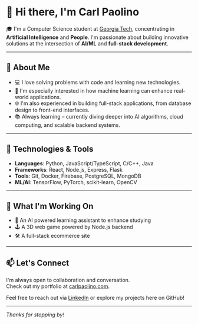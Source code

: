 # 👋 Hi there, I'm Carl Paolino

🎓 I'm a Computer Science student at [Georgia Tech](https://www.gatech.edu/), concentrating in **Artificial Intelligence** and **People**. I'm passionate about building innovative solutions at the intersection of **AI/ML** and **full-stack development**.

---

## 🧠 About Me

- 💻 I love solving problems with code and learning new technologies.
- 🤖 I'm especially interested in how machine learning can enhance real-world applications.
- 🌐 I'm also experienced in building full-stack applications, from database design to front-end interfaces.
- 📚 Always learning – currently diving deeper into AI algorithms, cloud computing, and scalable backend systems.

---

## 🔧 Technologies & Tools

- **Languages**: Python, JavaScript/TypeScript, C/C++, Java
- **Frameworks**: React, Node.js, Express, Flask
- **Tools**: Git, Docker, Firebase, PostgreSQL, MongoDB
- **ML/AI**: TensorFlow, PyTorch, scikit-learn, OpenCV

---

## 🚀 What I'm Working On

- 🧠 An AI powered learning assistant to enhance studying
- 🕹️ A 3D web game powered by Node.js backend  
- 🛠️ A full-stack ecommerce site

---

## 📫 Let's Connect

I'm always open to collaboration and conversation.  
Check out my portfolio at <a href="http://carlpaolino.com">carlpaolino.com</a>.

Feel free to reach out via [LinkedIn](https://www.linkedin.com/) or explore my projects here on GitHub!

---

_Thanks for stopping by!_

<!---
carlpaolino/carlpaolino is a ✨ special ✨ repository because its `README.md` (this file) appears on your GitHub profile.
You can click the Preview link to take a look at your changes.
--->
